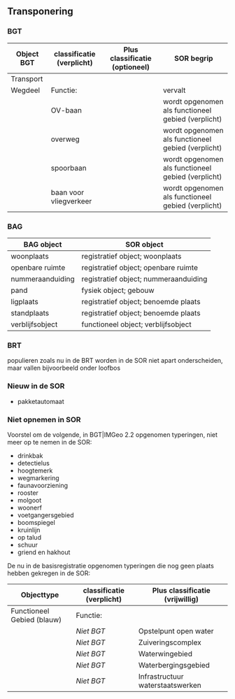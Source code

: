 ## Transponering

### BGT

|Object	BGT| classificatie (verplicht)|	Plus classificatie (optioneel)	| SOR begrip|
|---|---|---|---|		
|Transport|			
|Wegdeel|	Functie:|	|	vervalt |
||	OV-baan	||wordt opgenomen als functioneel gebied (verplicht)|
||	overweg	||	wordt opgenomen als functioneel gebied (verplicht)|
||	spoorbaan	||	wordt opgenomen als functioneel gebied (verplicht)|
||	baan voor vliegverkeer	||	wordt opgenomen als functioneel gebied (verplicht)|


### BAG

|BAG object | SOR object|
|---|---|
|woonplaats	|registratief object; woonplaats|
|openbare ruimte|	registratief object; openbare ruimte|
|nummeraanduiding|	registratief object; nummeraanduiding|
|pand	|fysiek object; gebouw|
|ligplaats|	registratief object; benoemde plaats|
|standplaats|	registratief object; benoemde plaats|
|verblijfsobject|	functioneel object; verblijfsobject|


### BRT
populieren zoals nu in de BRT worden in de SOR niet apart onderscheiden, maar vallen bijvoorbeeld onder loofbos

### Nieuw in de SOR
- pakketautomaat


### Niet opnemen in SOR

Voorstel om de volgende, in BGT|IMGeo 2.2 opgenomen typeringen, niet meer op te nemen in de SOR: 
- drinkbak 
- detectielus
- hoogtemerk
- wegmarkering
- faunavoorziening
- rooster
- molgoot
- woonerf
- voetgangersgebied
- boomspiegel
- kruinlijn
- op talud
- schuur
- griend en hakhout

<div class='note'>
    De nu in de basisregistratie opgenomen typeringen die nog geen plaats hebben gekregen in de SOR: 
</div>
 

|Objecttype |classificatie (verplicht)	| Plus classificatie (vrijwillig)|
|-----------|---------------------------|--------------------------------|
|Functioneel Gebied (blauw)|	Functie:	 ||
||*Niet BGT*| 	 	Opstelpunt open water|
||*Niet BGT*| 	 	Zuiveringscomplex|
||*Niet BGT*| 	 	Waterwingebied|
||*Niet BGT*|	 	Waterbergingsgebied|
||*Niet BGT*|	 	Infrastructuur waterstaatswerken| 




